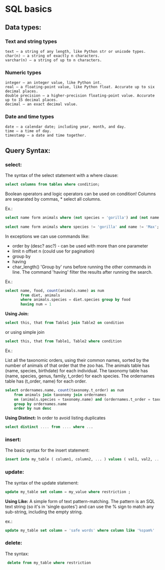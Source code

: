 # SQL basics 

## Data types:

### Text and string types

    text — a string of any length, like Python str or unicode types.
    char(n) — a string of exactly n characters.
    varchar(n) — a string of up to n characters.

### Numeric types
    integer — an integer value, like Python int.
    real — a floating-point value, like Python float. Accurate up to six decimal places.
    double precision — a higher-precision floating-point value. Accurate up to 15 decimal places.
    decimal — an exact decimal value.

### Date and time types
    date — a calendar date; including year, month, and day.
    time — a time of day.
    timestamp — a date and time together.


## Query Syntax:

### select: 
The syntax of the select statement with a where clause:

```sql
select columns from tables where condition;
```

Boolean operators and logic operators can be used on condition!
Columns are separated by commas, * select all columns.

Ex.:

```sql
select name form animals where (not species = 'gorilla') and (not name = 'Max');
    
select name form animals where species != 'gorilla' and name != 'Max';   (just like python operator) 
```

In exceptions we can use commands like:
 - order by  (desc? asc?) - can be used with more than one parameter 
 - limit n offset n (could use for pagination)  
 - group by 
 - having
 - char_length() 
 'Group by' runs before running the other commands in line. The command 'having' filter the results after running the search.

Ex.:
```sql
select name, food, count(animals.name) as num 
       from diet, animals 
       where animals.species = diet.species group by food 
       having num = 1
```


**Using Join:**

```sql
select this, that from Table1 join Table2 on condition
```
or using simple join
```sql
select this, that from Table1, Table2 where condition
```

Ex.:

 List all the taxonomic orders, using their common names, sorted by the number of animals of that order that the zoo has. The animals table has (name, species, birthdate) for each individual. The taxonomy table has (name, species, genus, family, t_order) for each species. The ordernames table has (t_order, name) for each order.

```sql
select ordernames.name, count(taxonomy.t_order) as num 
    from animals join taxonomy join ordernames
    on (animals.species = taxonomy.name) and (ordernames.t_order = taxonomy.t_order)
    group by ordernames.name
    order by num desc
```

**Using Distinct:**
In order to avoid listing duplicates

```sql
select distinct .... from .... where ...
```

### insert: 
    
The basic syntax for the insert statement:
    
```sql
insert into my_table ( column1, column2, ... ) values ( val1, val2, ... );
```

### update:

The syntax of the update statement:

```sql
update my_table set column = my_value where restriction ;
```

**Using Like:**
 A simple form of text pattern-matching.
 The pattern is an SQL text string (so it's in 'single quotes') and can use the % sign to match any sub-string, including the empty string.

ex.: 
```sql
update my_table set column = 'safe words' where column like '%spam%'
```

### delete:

The syntax:

```sql
 delete from my_table where restriction 
```